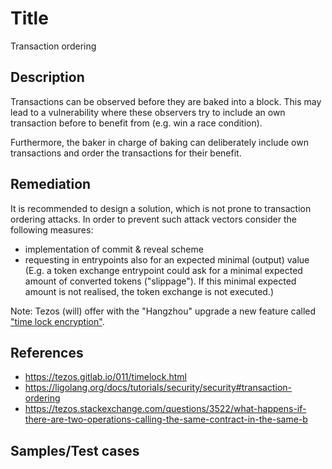 # Title
Transaction ordering

## Description
Transactions can be observed before they are baked into a block. This may lead to a vulnerability where these observers try to include an own transaction before to benefit from (e.g. win a race condition).

Furthermore, the baker in charge of baking can deliberately include own transactions and order the transactions for their benefit.

## Remediation
It is recommended to design a solution, which is not prone to transaction ordering attacks. In order to prevent such attack vectors consider the following measures:

- implementation of commit & reveal scheme
- requesting in entrypoints also for an expected minimal (output) value (E.g. a token exchange entrypoint could ask for a minimal expected amount of converted tokens ("slippage"). If this minimal expected amount is not realised, the token exchange is not executed.)

Note: Tezos (will) offer with the "Hangzhou" upgrade a new feature called ["time lock encryption"](https://tezos.gitlab.io/011/timelock.html).

## References
- https://tezos.gitlab.io/011/timelock.html
- https://ligolang.org/docs/tutorials/security/security#transaction-ordering
- https://tezos.stackexchange.com/questions/3522/what-happens-if-there-are-two-operations-calling-the-same-contract-in-the-same-b

## Samples/Test cases
